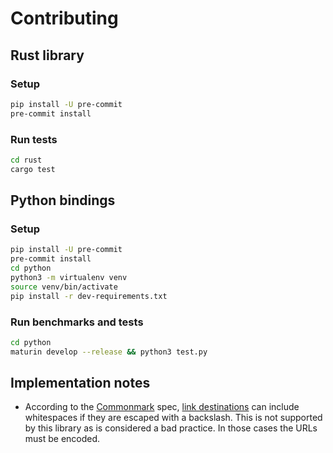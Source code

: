 # Contributing

## Rust library

### Setup

```bash
pip install -U pre-commit
pre-commit install
```

### Run tests

```bash
cd rust
cargo test
```

## Python bindings

### Setup

```bash
pip install -U pre-commit
pre-commit install
cd python
python3 -m virtualenv venv
source venv/bin/activate
pip install -r dev-requirements.txt
```

### Run benchmarks and tests

```bash
cd python
maturin develop --release && python3 test.py
```

## Implementation notes

- According to the [Commonmark] spec, [link destinations](https://spec.commonmark.org/0.30/#link-destination) can include whitespaces if they are escaped with a backslash. This is not supported by this library as is considered a bad practice. In those cases the URLs must be encoded.

[commonmark]: https://spec.commonmark.org/0.30
